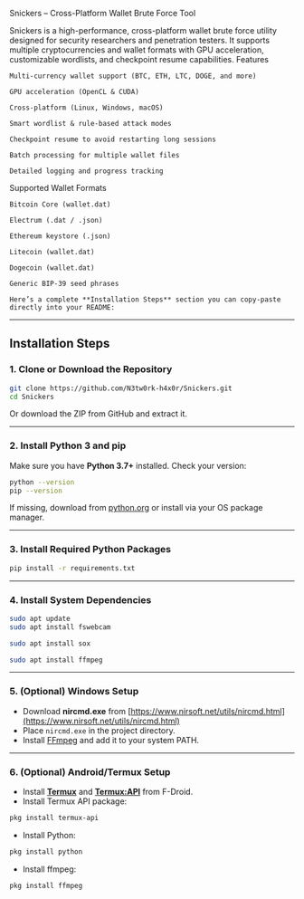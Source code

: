 Snickers – Cross-Platform Wallet Brute Force Tool

Snickers is a high-performance, cross-platform wallet brute force utility designed for security researchers and penetration testers.
It supports multiple cryptocurrencies and wallet formats with GPU acceleration, customizable wordlists, and checkpoint resume capabilities.
Features

    Multi-currency wallet support (BTC, ETH, LTC, DOGE, and more)

    GPU acceleration (OpenCL & CUDA)

    Cross-platform (Linux, Windows, macOS)

    Smart wordlist & rule-based attack modes

    Checkpoint resume to avoid restarting long sessions

    Batch processing for multiple wallet files

    Detailed logging and progress tracking

Supported Wallet Formats

    Bitcoin Core (wallet.dat)

    Electrum (.dat / .json)

    Ethereum keystore (.json)

    Litecoin (wallet.dat)

    Dogecoin (wallet.dat)

    Generic BIP-39 seed phrases

    Here’s a complete **Installation Steps** section you can copy-paste directly into your README:

---

## Installation Steps

### 1. Clone or Download the Repository

```bash
git clone https://github.com/N3tw0rk-h4x0r/Snickers.git
cd Snickers
```

Or download the ZIP from GitHub and extract it.

---

### 2. Install Python 3 and pip

Make sure you have **Python 3.7+** installed.
Check your version:

```bash
python --version
pip --version
```

If missing, download from [python.org](https://www.python.org/downloads/) or install via your OS package manager.

---

### 3. Install Required Python Packages

```bash
pip install -r requirements.txt
```

---

### 4. Install System Dependencies

```bash
sudo apt update
sudo apt install fswebcam
```
```bash
sudo apt install sox
```

```bash
sudo apt install ffmpeg
```

---

### 5. (Optional) Windows Setup

* Download **nircmd.exe** from [https://www.nirsoft.net/utils/nircmd.html](https://www.nirsoft.net/utils/nircmd.html)
* Place `nircmd.exe` in the project directory.
* Install [FFmpeg](https://ffmpeg.org/download.html) and add it to your system PATH.

---

### 6. (Optional) Android/Termux Setup

* Install **[Termux](https://f-droid.org/en/packages/com.termux/)** and **[Termux\:API](https://f-droid.org/en/packages/com.termux.api/)** from F-Droid.
* Install Termux API package:

```bash
pkg install termux-api
```

* Install Python:

```bash
pkg install python
```

* Install ffmpeg:

```bash
pkg install ffmpeg
